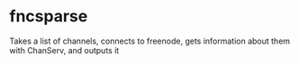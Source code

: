 # fncsparse
Takes a list of channels, connects to freenode, gets information about them with ChanServ, and outputs it
